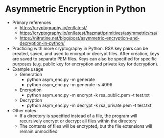 # Asymmetric Encryption in Python
* Primary references
  * https://cryptography.io/en/latest/
  * https://cryptography.io/en/latest/hazmat/primitives/asymmetric/rsa/
  * https://nitratine.net/blog/post/asymmetric-encryption-and-decryption-in-python/
* Practicing with more cryptography in Python. RSA key pairs can be created, saved, and used to encrypt or decrypt files. After creation, keys are saved to separate PEM files. Keys can also be specified for specific purposes (e.g. public key for encryption and private key for decryption).
* Example usage
  * Generation
    * python asym_enc.py -m generate
    * python asym_enc.py -m generate -s 4096
  * Encryption
    * python asym_enc.py -m encrypt -k rsa_public.pem -t test.txt
  * Decryption
    * python asym_enc.py -m decrypt -k rsa_private.pem -t test.txt
* Other notes
  * If a directory is specified instead of a file, the program will recursively encrypt or decrypt all files within the directory
  * The contents of files will be encrypted, but the file extensions will remain unmodified

